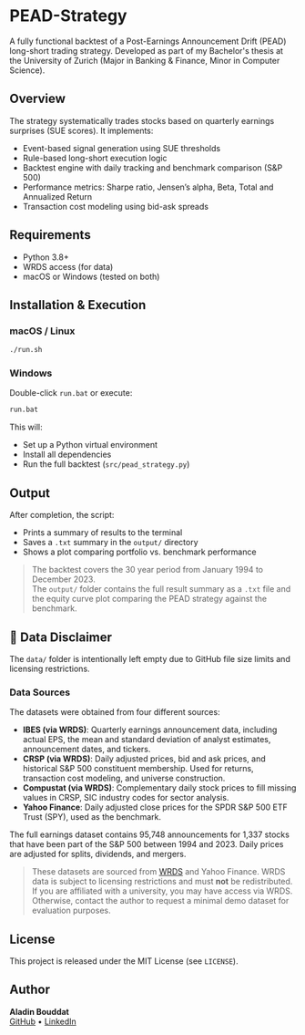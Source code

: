 # PEAD-Strategy

A fully functional backtest of a Post-Earnings Announcement Drift (PEAD) long-short trading strategy. Developed as part of my Bachelor's thesis at the University of Zurich (Major in Banking & Finance, Minor in Computer Science).

## Overview

The strategy systematically trades stocks based on quarterly earnings surprises (SUE scores). It implements:

- Event-based signal generation using SUE thresholds  
- Rule-based long-short execution logic  
- Backtest engine with daily tracking and benchmark comparison (S&P 500)  
- Performance metrics: Sharpe ratio, Jensen’s alpha, Beta, Total and Annualized Return  
- Transaction cost modeling using bid-ask spreads  

## Requirements

- Python 3.8+  
- WRDS access (for data)  
- macOS or Windows (tested on both)  

## Installation & Execution

### macOS / Linux

```bash
./run.sh
```

### Windows

Double-click `run.bat` or execute:

```cmd
run.bat
```

This will:
- Set up a Python virtual environment  
- Install all dependencies  
- Run the full backtest (`src/pead_strategy.py`)  

## Output

After completion, the script:
- Prints a summary of results to the terminal  
- Saves a `.txt` summary in the `output/` directory  
- Shows a plot comparing portfolio vs. benchmark performance  

> The backtest covers the 30 year period from January 1994 to December 2023.  
> The `output/` folder contains the full result summary as a `.txt` file and the equity curve plot comparing the PEAD strategy against the benchmark.

## 📁 Data Disclaimer

The `data/` folder is intentionally left empty due to GitHub file size limits and licensing restrictions.

### Data Sources

The datasets were obtained from four different sources:

- **IBES (via WRDS)**: Quarterly earnings announcement data, including actual EPS, the mean and standard deviation of analyst estimates, announcement dates, and tickers.
- **CRSP (via WRDS)**: Daily adjusted prices, bid and ask prices, and historical S&P 500 constituent membership. Used for returns, transaction cost modeling, and universe construction.
- **Compustat (via WRDS)**: Complementary daily stock prices to fill missing values in CRSP, SIC industry codes for sector analysis.
- **Yahoo Finance**: Daily adjusted close prices for the SPDR S&P 500 ETF Trust (SPY), used as the benchmark.

The full earnings dataset contains 95,748 announcements for 1,337 stocks that have been part of the S&P 500 between 1994 and 2023. Daily prices are adjusted for splits, dividends, and mergers.

> These datasets are sourced from [WRDS](https://wrds-www.wharton.upenn.edu/) and Yahoo Finance. WRDS data is subject to licensing restrictions and must **not** be redistributed.  
> If you are affiliated with a university, you may have access via WRDS.  
> Otherwise, contact the author to request a minimal demo dataset for evaluation purposes.

## License

This project is released under the MIT License (see `LICENSE`).

## Author

**Aladin Bouddat**  
[GitHub](https://github.com/aladinbouddat) • [LinkedIn](https://www.linkedin.com/in/aladinbouddat)
